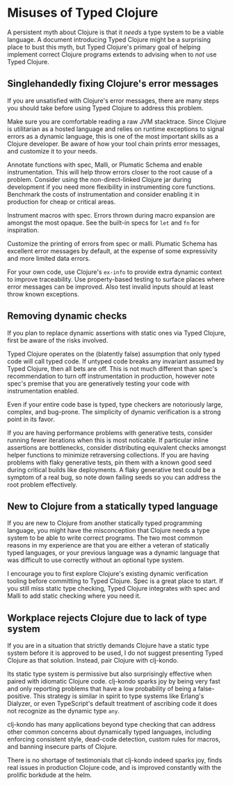 # Misuses of Typed Clojure

A persistent myth about Clojure is that it _needs_ a type system to
be a viable language.
A document introducing Typed Clojure might be a surprising place to bust this myth,
but Typed Clojure's primary goal of helping implement correct Clojure programs
extends to advising when to _not_ use Typed Clojure.

## Singlehandedly fixing Clojure's error messages

If you are unsatisfied with Clojure's error messages,
there are many steps you should take before
using Typed Clojure to address this problem.

Make sure you are comfortable reading a raw JVM stacktrace.
Since Clojure is utilitarian as a hosted language and
relies on runtime exceptions to signal errors as a dynamic language,
this is one of the most important skills as a Clojure developer.
Be aware of how your tool chain prints error messages,
and customize it to your needs.

Annotate functions with spec, Malli, or Plumatic Schema
and enable instrumentation.
This will help throw errors closer to the root cause of a problem.
Consider using the non-direct-linked Clojure jar during development
if you need more flexibility in instrumenting core functions.
Benchmark the costs of instrumentation
and consider enabling it in production for cheap or critical areas.

Instrument macros with spec. Errors thrown during macro
expansion are amongst the most opaque. See the built-in
specs for `let` and `fn` for inspiration.

Customize the printing of errors from spec or malli.
Plumatic Schema has excellent error messages by default,
at the expense of some expressivity and more limited data errors.

For your own code, use Clojure's `ex-info` to provide extra
dynamic context to improve traceability.
Use property-based testing to surface places where error messages
can be improved. Also test invalid inputs should at least
throw known exceptions.

## Removing dynamic checks

If you plan to replace dynamic assertions with static ones via Typed Clojure,
first be aware of the risks involved.

Typed Clojure operates on the (blatently false) assumption that only
typed code will call typed code. If untyped code breaks any invariant
assumed by Typed Clojure, then all bets are off.
This is not much different than spec's recommendation to turn off instrumentation
in production, however note spec's premise that you are generatively
testing your code with instrumentation enabled.

Even if your entire code base is typed, type checkers are
notoriously large, complex, and bug-prone. The simplicity of dynamic verification
is a strong point in its favor.

If you are having performance problems with generative tests, consider
running fewer iterations when this is most noticable.
If particular inline assertions are bottlenecks, consider distributing equivalent
checks amongst helper functions to minimize retraversing collections.
If you are having problems with flaky generative tests,
pin them with a known good seed during critical builds like deployments.
A flaky generative test could be a symptom of a real bug,
so note down failing seeds so you can address the root problem effectively.

## New to Clojure from a statically typed language

If you are new to Clojure from another statically typed
programming language, you might have the misconception that Clojure needs
a type system to be able to write correct programs.
The two most common reasons in my experience are that you are either
a veteran of statically typed languages, or your previous language was
a dynamic language that was difficult to use correctly without an optional
type system.

I encourage you to first explore Clojure's
existing dynamic verification tooling before committing to Typed Clojure.
Spec is a great place to start.
If you still miss static type checking,
Typed Clojure integrates with spec and Malli to add static checking
where you need it.

## Workplace rejects Clojure due to lack of type system

If you are in a situation that strictly demands Clojure have a static type system
before it is approved to be used, I do not suggest presenting Typed Clojure
as that solution. Instead, pair Clojure with clj-kondo.

Its static type system is permissive but also surprisingly effective
when paired with idiomatic Clojure code.
clj-kondo sparks joy by being very fast and only reporting problems
that have a low probability of being a false-positive.
This strategy is similar in spirit to type systems like Erlang's Dialyzer,
or even TypeScript's default treatment of ascribing code it does not
recognize as the dynamic type `any`.

clj-kondo has many applications beyond type checking that can address
other common concerns about dynamically typed languages, including
enforcing consistent style, dead-code detection, custom rules for macros,
and banning insecure parts of Clojure.

There is no shortage of testimonials that clj-kondo indeed
sparks joy, finds real issues in production Clojure code, and is improved
constantly with the prolific borkdude at the helm.
